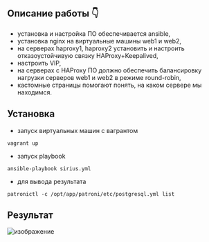 ## Описание работы :point_down: ## 
+ установка и настройка ПО обеспечивается ansible, 
+ установка nginx на виртуальные машины web1 и web2,
+ на серверах haproxy1, haproxy2 установить и настроить отказоустойчивую связку HAProxy+Keepalived,
+ настроить VIP,
+ на серверах с HAProxy ПО должно обеспечить балансировку нагрузки серверов web1 и web2 в режиме round-robin,
+ кастомные страницы помогают понять, на каком сервере мы находимся.
 
 ## Установка ##
 + запуск виртуальных машин с вагрантом
 ~~~ 
 vagrant up 
 ~~~
 + запуск playbook
 ~~~
 ansible-playbook sirius.yml
 ~~~
 + для вывода результата
 ~~~
 patronictl -c /opt/app/patroni/etc/postgresql.yml list
 ~~~
 
 ## Результат ##

![изображение](https://user-images.githubusercontent.com/113581587/232332188-a534b4d6-8398-4dd4-93bf-75eede06476f.png)
